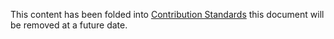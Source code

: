 This content has been folded into [Contribution Standards](https://github.com/yui/yui3/wiki/Contribution-Standards) this document will be removed at a future date.